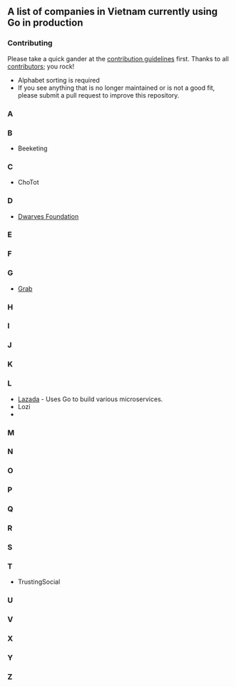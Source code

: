 ## A list of companies in Vietnam currently using Go in production

### Contributing

Please take a quick gander at the [contribution guidelines](https://github.com/avelino/awesome-go/blob/master/CONTRIBUTING.md) first. Thanks to all [contributors](https://github.com/avelino/awesome-go/graphs/contributors); you rock!

- Alphabet sorting is required
- If you see anything that is no longer maintained or is not a good fit, please submit a pull request to improve this repository.

### A

### B

- Beeketing

### C

- ChoTot

### D

- [Dwarves Foundation](https://github.com/dwarvesf)

### E

### F

### G

- [Grab](https://github.com/grab)

### H

### I

### J

### K

### L

- [Lazada](https://github.com/lazada) - Uses Go to build various microservices.
- Lozi
- 

### M

### N

### O

### P

### Q

### R

### S

### T

- TrustingSocial

### U

### V

### X

### Y

### Z
